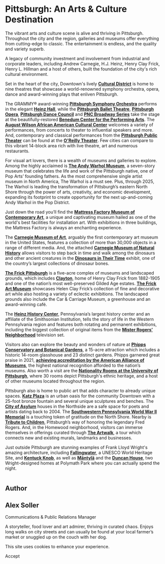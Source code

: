 # Pittsburgh: An Arts & Culture Destination

The vibrant arts and culture scene is alive and thriving in Pittsburgh. Throughout the city and the region, galleries and museums offer everything from cutting-edge to classic. The entertainment is endless, and the quality and variety superb.

A legacy of community investment and involvement from industrial and corporate leaders, including Andrew Carnegie, H.J. Heinz, Henry Clay Frick, Henry L. Hillman and a host of others, built the foundation of the city's rich cultural environment.

Set in the heart of the city, Downtown's lively [**Cultural District**](https://culturaldistrict.org/) is home to nine theatres that showcase a world-renowned symphony orchestra, opera, dance and award-winning plays that enliven Pittsburgh.

The GRAMMY® award-winning [**Pittsburgh Symphony Orchestra**](https://www.pittsburghsymphony.org/) performs in the elegant [**Heinz Hall**](https://trustarts.org/pct_home/visit/facilities/heinz-hall), while the [**Pittsburgh Ballet Theatre**](https://www.pbt.org/), [**Pittsburgh Opera**](https://www.pittsburghopera.org/), [**Pittsburgh Dance Council**](https://trustarts.org/pct_home/events/series/pittsburgh-dance-council) and [**PNC Broadway Series**](https://trustarts.org/pct_home/events/series/pnc-broadway-in-pittsburgh) take the stage at the beautifully-restored [**Benedum Center for the Performing Arts**](https://trustarts.org/pct_home/visit/facilities/benedum). The [**August Wilson African American Cultural Center**](https://awaacc.org/) welcomes a variety of performances, from concerts to theater to influential speakers and more. And, contemporary and classical performances from the [**Pittsburgh Public Theater**](https://ppt.org/) can be found at the [**O'Reilly Theater**](https://trustarts.org/pct_home/visit/facilities/oreilly-theater). Few cities can compare to this vibrant 14-block area rich with live theatre, art and numerous restaurants.

For visual art lovers, there is a wealth of museums and galleries to explore. Among the highly acclaimed is [**The Andy Warhol Museum**](https://www.warhol.org/), a seven-story museum that celebrates the life and work of the Pittsburgh native, one of Pop Arts’ founding fathers. As the most comprehensive single artist museum in North America, The Warhol is a must see. Plus, through 2025, The Warhol is leading the transformation of Pittsburgh’s eastern North Shore through the power of arts, creativity, and economic development, expanding its footprint to create opportunity for the next up-and-coming Andy Warhol in the Pop District.

Just down the road you’ll find the [**Mattress Factory Museum of Contemporary Art**](https://mattress.org/), a unique and captivating museum hailed as one of the world's best facilities for installation art. With exhibitions in three buildings, the Mattress Factory is always an enchanting experience.

The [**Carnegie Museum of Art**](https://carnegieart.org/), arguably the first contemporary art museum in the United States, features a collection of more than 30,000 objects in a range of different media. And, the attached [**Carnegie Museum of Natural History**](https://carnegiemnh.org/) allows visitors to step back in time and walk among the dinosaurs and other ancient creatures in the [**Dinosaurs in Their Time**](https://carnegiemnh.org/explore/dinosaurs-in-their-time/) exhibit, one of the country’s largest collections of dinosaur bones.

[**The Frick Pittsburgh**](https://www.thefrickpittsburgh.org/) is a five-acre complex of museums and landscaped grounds, which includes [**Clayton**](https://www.thefrickpittsburgh.org/clayton), home of Henry Clay Frick from 1882-1905 and one of the nation’s most well-preserved Gilded Age estates. [**The Frick Art Museum**](https://www.thefrickpittsburgh.org/plan-your-visit) showcases Helen Clay Frick’s collection of fine and decorative art while also hosting a variety of eclectic exhibitions. The landscaped grounds also include the Car & Carriage Museum, a greenhouse and an award-winning café.

The [**Heinz History Center**](https://www.heinzhistorycenter.org/), Pennsylvania’s largest history center and an affiliate of the Smithsonian Institution, tells the story of life in the Western Pennsylvania region and features both rotating and permanent exhibitions, including the biggest collection of original items from the [**Mister Rogers’ Neighborhood**](https://www.heinzhistorycenter.org/whats-on/history-center/exhibits/mr-rogers-neighborhood/) television set.

Visitors also can explore the beauty and wonders of nature at [**Phipps Conservatory and Botanical Gardens**](https://www.phipps.conservatory.org/), a 15-acre attraction which includes a historic 14-room glasshouse and 23 distinct gardens. Phipps garnered great praise in 2021, [**achieving accreditation by the American Alliance of Museums**](https://www.phipps.conservatory.org/press-room/press-releases/phipps-conservatory-receives-highest-national-recognition), the highest national recognition afforded to the nation’s museums. Also worth a visit are the [**Nationality Rooms at the University of Pittsburgh**](https://www.nationalityrooms.pitt.edu/), where 30 rooms depict Pittsburgh's ethnic heritage, and a host of other museums located throughout the region.

Pittsburgh also is home to public art that adds character to already unique spaces. [**Katz Plaza**](https://trustarts.org/pct_home/visual-arts/public-art/katz-plaza) is an urban oasis for the community Downtown with a 25-foot bronze fountain and several unique sculptures and benches. The [**City of Asylum**](https://cityofasylum.org/) houses in the Northside are a safe space for poets and artists dating back to 2004. The [**Southwestern Pennsylvania World War II Memorial**](http://www.worldwar2pgh.org/) is a touching token of gratitude on the North Shore. Nearby is [**Tribute to Children**](https://tributetochildren.org/), Pittsburgh’s way of honoring the legendary Fred Rogers. And, in the Homewood neighborhood, visitors can immerse themselves in offerings curated through [**The Artwalk**](https://www.thehomewoodexperience.com/), a tour which connects new and existing murals, landmarks and businesses.

Just outside Pittsburgh are stunning examples of Frank Lloyd Wright's amazing architecture, including [**Fallingwater**](https://fallingwater.org/), a UNESCO World Heritage Site, and [**Kentuck Knob**](https://kentuckknob.com/), as well as [**Mäntylä**](https://www.franklloydwrightovernight.net/mantyla-info) and the [**Duncan House**](https://www.franklloydwrightovernight.net/copy-of-mantyla-info), two Wright-designed homes at Polymath Park where you can actually spend the night.

![Alex Soller](data:image/svg+xml;charset=utf-8,%3Csvg%20xmlns%3D%27http%3A%2F%2Fwww.w3.org%2F2000%2Fsvg%27%20width%3D%271%27%20height%3D%271%27%20style%3D%27background%3Atransparent%27%2F%3E)

## Author

## Alex Soller

Communications & Public Relations Manager

A storyteller, food lover and art admirer, thriving in curated chaos. Enjoys long walks on city streets and can usually be found at your local farmer’s market or snuggled up on the couch with her dog.

This site uses cookies to enhance your experience.



Accept
